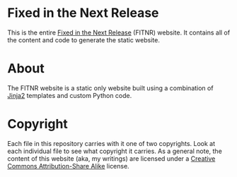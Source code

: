 Fixed in the Next Release
=========================

This is the entire [Fixed in the Next Release](http://fitnr.com) (FITNR)
website. It contains all of the content and code to generate the static
website.

About
=====

The FITNR website is a static only website built using a combination of
[Jinja2](http://jinja.pocoo.org) templates and custom Python code.

Copyright
=========

Each file in this repository carries with it one of two copyrights. Look at
each individual file to see what copyright it carries. As a general note, the
content of this website (aka, my writings) are licensed under a [Creative
Commons Attribution-Share Alike][ccsa] license.

[ccsa]: http://creativecommons.org/licenses/by-sa/3.0/us/
